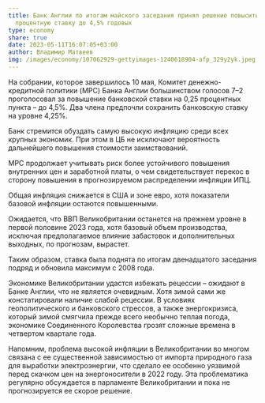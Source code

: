```yaml
---
title: Банк Англии по итогам майского заседания принял решение повысить базовую
  процентную ставку до 4,5% годовых
type: economy
share: true
date: 2023-05-11T16:07:05+03:00
author: Владимир Матвеев
img: /images/economy/107062929-gettyimages-1240618904-afp_329y2yk.jpeg
---
```

На собрании, которое завершилось 10 мая, Комитет денежно-кредитной политики (MPC) Банка Англии большинством голосов 7–2 проголосовал за повышение банковской ставки на 0,25 процентных пункта – до 4,5%. Два члена предпочли сохранить банковскую ставку на уровне 4,25%.

Банк стремится обуздать самую высокую инфляцию среди всех крупных экономик. При этом в ЦБ не исключают вероятность дальнейшего повышения стоимости заимствований.

MPC продолжает учитывать риск более устойчивого повышения внутренних цен и заработной платы, о чем свидетельствует перекос в сторону повышения в прогнозируемом распределении инфляции ИПЦ.

Общая инфляция снижается в США и зоне евро, хотя показатели базовой инфляции остаются повышенными.

Ожидается, что ВВП Великобритании останется на прежнем уровне в первой половине 2023 года, хотя базовый объем производства, исключая предполагаемое влияние забастовок и дополнительных выходных, по прогнозам, вырастет.

Таким образом, ставка была поднята по итогам двенадцатого заседания подряд и обновила максимум с 2008 года.

Экономике Великобритании удастся избежать рецессии – ожидают в Банке Англии, что не является очевидным. Хотя зимой сами же констатировали наличие слабой рецессии. В условиях геополитического и банковского стрессов, а также энергокризиса, который зимой смягчила прежде всего необычно теплая погода, экономике Соединенного Королевства грозят сложные времена в четвертом квартале года.  

Напомним, проблема высокой инфляции в Великобритании во многом связана с ее существенной зависимостью от импорта природного газа для выработки электроэнергии, что сделало ее особенно уязвимой перед скачком цен на энергоносители в 2022 году. Эта проблематика регулярно обсуждается в парламенте Великобритании и пока не прогнозируется ее скорое решение.